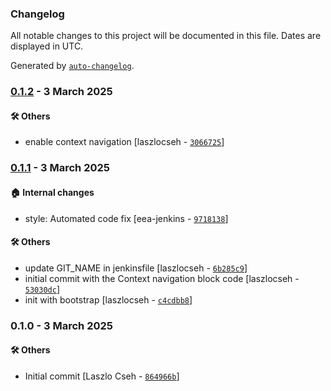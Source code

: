 ### Changelog

All notable changes to this project will be documented in this file. Dates are displayed in UTC.

Generated by [`auto-changelog`](https://github.com/CookPete/auto-changelog).

### [0.1.2](https://github.com/eea/volto-context-navigation/compare/0.1.1...0.1.2) - 3 March 2025

#### :hammer_and_wrench: Others

- enable context navigation [laszlocseh - [`3066725`](https://github.com/eea/volto-context-navigation/commit/306672536b6cb9096161c6dde3ade1554574d7ac)]
### [0.1.1](https://github.com/eea/volto-context-navigation/compare/0.1.0...0.1.1) - 3 March 2025

#### :house: Internal changes

- style: Automated code fix [eea-jenkins - [`9718138`](https://github.com/eea/volto-context-navigation/commit/9718138d8cc30930c3a855edf52791e31a1f66b6)]

#### :hammer_and_wrench: Others

- update GIT_NAME in jenkinsfile [laszlocseh - [`6b285c9`](https://github.com/eea/volto-context-navigation/commit/6b285c9ca39a1b4eb1cd837af50185a9407dc5eb)]
- initial commit with the Context navigation block code [laszlocseh - [`53030dc`](https://github.com/eea/volto-context-navigation/commit/53030dc1d71d2f15ad24185629e743f1cbfaa12a)]
- init with bootstrap [laszlocseh - [`c4cdbb8`](https://github.com/eea/volto-context-navigation/commit/c4cdbb8067192d2d7b0e1e8f4a99600b23d25b8e)]
### 0.1.0 - 3 March 2025

#### :hammer_and_wrench: Others

- Initial commit [Laszlo Cseh - [`864966b`](https://github.com/eea/volto-context-navigation/commit/864966b98775e0678b0c769f6b15ecd55052cf3e)]
